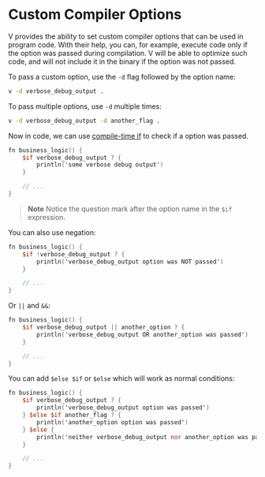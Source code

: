 # Custom Compiler Options

V provides the ability to set custom compiler options that can be used in program code.
With their help, you can, for example, execute code only if the option was
passed during compilation.
V will be able to optimize such code, and will not include it in the binary if the option was not
passed.

To pass a custom option, use the `-d` flag followed by the option name:

```bash
v -d verbose_debug_output .
```

To pass multiple options, use `-d` multiple times:

```bash
v -d verbose_debug_output -d another_flag .
```

Now in code, we can use
[compile-time if](./compile-time/control-flow.md#if-expression)
to check if a option was passed.

```v ignore
fn business_logic() {
	$if verbose_debug_output ? {
		println('some verbose debug output')
	}

	// ...
}
```

> **Note**
> Notice the question mark after the option name in the `$if` expression.

You can also use negation:

```v ignore
fn business_logic() {
	$if !verbose_debug_output ? {
		println('verbose_debug_output option was NOT passed')
	}

	// ...
}
```

Or `||` and `&&`:

```v ignore
fn business_logic() {
	$if verbose_debug_output || another_option ? {
		println('verbose_debug_output OR another_option was passed')
	}

	// ...
}
```

You can add `$else $if` or `$else` which will work as normal conditions:

```v ignore
fn business_logic() {
	$if verbose_debug_output ? {
		println('verbose_debug_output option was passed')
	} $else $if another_flag ? {
		println('another_option option was passed')
	} $else {
		println('neither verbose_debug_output nor another_option was passed')
	}

	// ...
}
```
